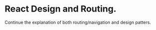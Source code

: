 #  React Design and Routing.
 
Continue the explanation of both routing/navigation and design patters.
